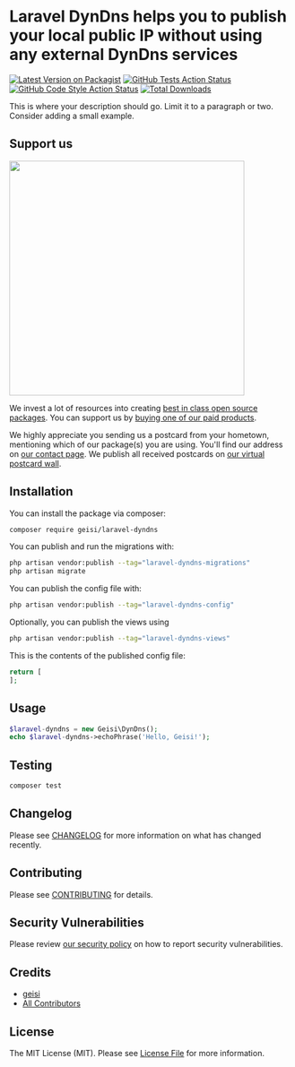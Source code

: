 # Laravel DynDns helps you to publish your local public IP without using any external DynDns services

[![Latest Version on Packagist](https://img.shields.io/packagist/v/geisi/laravel-dyndns.svg?style=flat-square)](https://packagist.org/packages/geisi/laravel-dyndns)
[![GitHub Tests Action Status](https://img.shields.io/github/workflow/status/geisi/laravel-dyndns/run-tests?label=tests)](https://github.com/geisi/laravel-dyndns/actions?query=workflow%3Arun-tests+branch%3Amain)
[![GitHub Code Style Action Status](https://img.shields.io/github/workflow/status/geisi/laravel-dyndns/Check%20&%20fix%20styling?label=code%20style)](https://github.com/geisi/laravel-dyndns/actions?query=workflow%3A"Check+%26+fix+styling"+branch%3Amain)
[![Total Downloads](https://img.shields.io/packagist/dt/geisi/laravel-dyndns.svg?style=flat-square)](https://packagist.org/packages/geisi/laravel-dyndns)

This is where your description should go. Limit it to a paragraph or two. Consider adding a small example.

## Support us

[<img src="https://github-ads.s3.eu-central-1.amazonaws.com/laravel-dyndns.jpg?t=1" width="419px" />](https://spatie.be/github-ad-click/laravel-dyndns)

We invest a lot of resources into creating [best in class open source packages](https://spatie.be/open-source). You can support us by [buying one of our paid products](https://spatie.be/open-source/support-us).

We highly appreciate you sending us a postcard from your hometown, mentioning which of our package(s) you are using. You'll find our address on [our contact page](https://spatie.be/about-us). We publish all received postcards on [our virtual postcard wall](https://spatie.be/open-source/postcards).

## Installation

You can install the package via composer:

```bash
composer require geisi/laravel-dyndns
```

You can publish and run the migrations with:

```bash
php artisan vendor:publish --tag="laravel-dyndns-migrations"
php artisan migrate
```

You can publish the config file with:

```bash
php artisan vendor:publish --tag="laravel-dyndns-config"
```

Optionally, you can publish the views using

```bash
php artisan vendor:publish --tag="laravel-dyndns-views"
```

This is the contents of the published config file:

```php
return [
];
```

## Usage

```php
$laravel-dyndns = new Geisi\DynDns();
echo $laravel-dyndns->echoPhrase('Hello, Geisi!');
```

## Testing

```bash
composer test
```

## Changelog

Please see [CHANGELOG](CHANGELOG.md) for more information on what has changed recently.

## Contributing

Please see [CONTRIBUTING](.github/CONTRIBUTING.md) for details.

## Security Vulnerabilities

Please review [our security policy](../../security/policy) on how to report security vulnerabilities.

## Credits

- [geisi](https://github.com/geisi)
- [All Contributors](../../contributors)

## License

The MIT License (MIT). Please see [License File](LICENSE.md) for more information.
